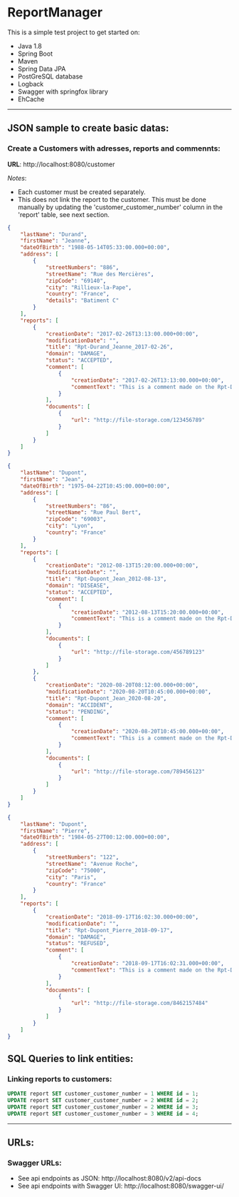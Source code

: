 # ReportManager
This is a simple test project to get started on:
  - Java 1.8
  - Spring Boot
  - Maven
  - Spring Data JPA
  - PostGreSQL database
  - Logback
  - Swagger with springfox library
  - EhCache

***
## JSON sample to create basic datas:
### Create a Customers with adresses, reports and commennts:
**URL**: http://localhost:8080/customer

*Notes*: 
  - Each customer must be created separately.
  - This does not link the report to the customer. This must be done manually by updating the 'customer_customer_number' column in the 'report' table, see next section.
```json
{
    "lastName": "Durand",
    "firstName": "Jeanne",
    "dateOfBirth": "1988-05-14T05:33:00.000+00:00",
    "address": [
        {
            "streetNumbers": "886",
            "streetName": "Rue des Mercières",
            "zipCode": "69140",
            "city": "Rillieux-la-Pape",
            "country": "France",
            "details": "Batiment C"
        }
    ],
    "reports": [
        {
            "creationDate": "2017-02-26T13:13:00.000+00:00",
            "modificationDate": "",
            "title": "Rpt-Durand_Jeanne_2017-02-26",
            "domain": "DAMAGE",
            "status": "ACCEPTED",
            "comment": [
                {
                    "creationDate": "2017-02-26T13:13:00.000+00:00",
                    "commentText": "This is a comment made on the Rpt-Durand_Jeanne_2017-02-26"
                }
            ],
            "documents": [
                {
                    "url": "http://file-storage.com/123456789"
                }
            ]
        }
    ]
}
```
```json
{
    "lastName": "Dupont",
    "firstName": "Jean",
    "dateOfBirth": "1975-04-22T10:45:00.000+00:00",
    "address": [
        {
            "streetNumbers": "86",
            "streetName": "Rue Paul Bert",
            "zipCode": "69003",
            "city": "Lyon",
            "country": "France"
        }
    ],
    "reports": [
        {
            "creationDate": "2012-08-13T15:20:00.000+00:00",
            "modificationDate": "",
            "title": "Rpt-Dupont_Jean_2012-08-13",
            "domain": "DISEASE",
            "status": "ACCEPTED",
            "comment": [
                {
                    "creationDate": "2012-08-13T15:20:00.000+00:00",
                    "commentText": "This is a comment made on the Rpt-Dupont_Jean_2012-08-13"
                }
            ],
            "documents": [
                {
                    "url": "http://file-storage.com/456789123"
                }
            ]
        },
        {
            "creationDate": "2020-08-20T08:12:00.000+00:00",
            "modificationDate": "2020-08-20T10:45:00.000+00:00",
            "title": "Rpt-Dupont_Jean_2020-08-20",
            "domain": "ACCIDENT",
            "status": "PENDING",
            "comment": [
                {
                    "creationDate": "2020-08-20T10:45:00.000+00:00",
                    "commentText": "This is a comment made on the Rpt-Dupont_Jean_2020-08-20"
                }
            ],
            "documents": [
                {
                    "url": "http://file-storage.com/789456123"
                }
            ]
        }
    ]
}
```
```json
{
    "lastName": "Dupont",
    "firstName": "Pierre",
    "dateOfBirth": "1984-05-27T00:12:00.000+00:00",
    "address": [
        {
            "streetNumbers": "122",
            "streetName": "Avenue Roche",
            "zipCode": "75000",
            "city": "Paris",
            "country": "France"
        }
    ],
    "reports": [
        {
            "creationDate": "2018-09-17T16:02:30.000+00:00",
            "modificationDate": "",
            "title": "Rpt-Dupont_Pierre_2018-09-17",
            "domain": "DAMAGE",
            "status": "REFUSED",
            "comment": [
                {
                    "creationDate": "2018-09-17T16:02:31.000+00:00",
                    "commentText": "This is a comment made on the Rpt-Dupont_Pierre_2018-09-17"
                }
            ],
            "documents": [
                {
                    "url": "http://file-storage.com/8462157484"
                }
            ]
        }
    ]
}
```

## SQL Queries to link entities:
### Linking reports to customers:
```sql
UPDATE report SET customer_customer_number = 1 WHERE id = 1;
UPDATE report SET customer_customer_number = 2 WHERE id = 2;
UPDATE report SET customer_customer_number = 2 WHERE id = 3;
UPDATE report SET customer_customer_number = 3 WHERE id = 4;
```
***
## URLs:
### Swagger URLs:
- See api endpoints as JSON: http://localhost:8080/v2/api-docs
- See api endpoints with Swagger UI: http://localhost:8080/swagger-ui/
